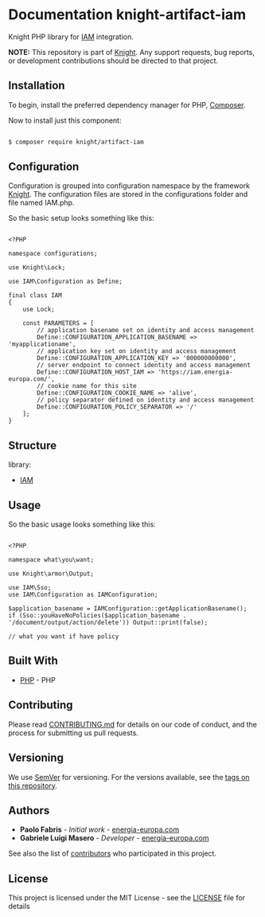 # Documentation knight-artifact-iam

Knight PHP library for [IAM](https://github.com/energia-source/energia-europa-iam) integration.

**NOTE:** This repository is part of [Knight](https://github.com/energia-source/knight). Any
support requests, bug reports, or development contributions should be directed to
that project.

## Installation

To begin, install the preferred dependency manager for PHP, [Composer](https://getcomposer.org/).

Now to install just this component:

```sh

$ composer require knight/artifact-iam

```

## Configuration

Configuration is grouped into configuration namespace by the framework [Knight](https://github.com/energia-source/knight).
The configuration files are stored in the configurations folder and file named IAM.php.

So the basic setup looks something like this:

```

<?PHP

namespace configurations;

use Knight\Lock;

use IAM\Configuration as Define;

final class IAM
{
	use Lock;

	const PARAMETERS = [
		// application basename set on identity and access management
		Define::CONFIGURATION_APPLICATION_BASENAME => 'myapplicationame',
		// application key set on identity and access management
		Define::CONFIGURATION_APPLICATION_KEY => '000000000000',
		// server endpoint to connect identity and access management
		Define::CONFIGURATION_HOST_IAM => 'https://iam.energia-europa.com/',
		// cookie name for this site
		Define::CONFIGURATION_COOKIE_NAME => 'alive',
		// policy separator defined on identity and access management
		Define::CONFIGURATION_POLICY_SEPARATOR => '/'
	];
}

```

## Structure

library:
- [IAM](https://github.com/energia-source/knight-artifact-iam/tree/main/lib)

## Usage

So the basic usage looks something like this:

```

<?PHP

namespace what\you\want;

use Knight\armor\Output;

use IAM\Sso;
use IAM\Configuration as IAMConfiguration;

$application_basename = IAMConfiguration::getApplicationBasename();
if (Sso::youHaveNoPolicies($application_basename . '/document/output/action/delete')) Output::print(false);

// what you want if have policy

```

## Built With

* [PHP](https://www.php.net/) - PHP

## Contributing

Please read [CONTRIBUTING.md](https://github.com/energia-source/knight-artifact-iam/blob/main/CONTRIBUTING.md) for details on our code of conduct, and the process for submitting us pull requests.

## Versioning

We use [SemVer](https://semver.org/) for versioning. For the versions available, see the [tags on this repository](https://github.com/energia-source/knight-artifact-iam/tags). 

## Authors

* **Paolo Fabris** - *Initial work* - [energia-europa.com](https://www.energia-europa.com/)
* **Gabriele Luigi Masero** - *Developer* - [energia-europa.com](https://www.energia-europa.com/)

See also the list of [contributors](https://github.com/energia-source/knight-artifact-iam/blob/main/CONTRIBUTORS.md) who participated in this project.

## License

This project is licensed under the MIT License - see the [LICENSE](LICENSE) file for details
